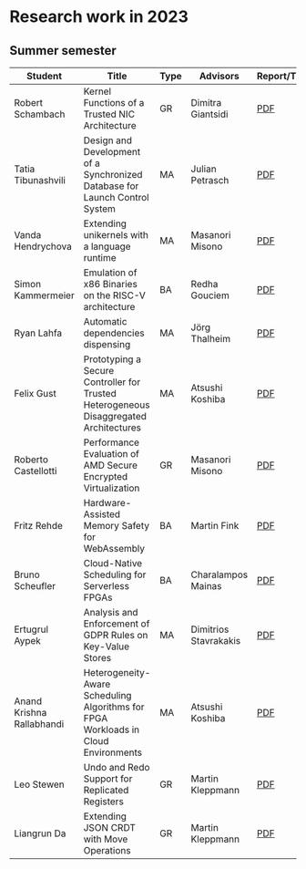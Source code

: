 # Research work in 2023

## Summer semester

| Student            | Title                                                                                 | Type | Advisors          | Report/Thesis                                                                                                         | Presentation                                                                                                           |
| ------------------ | ------------------------------------------------------------------------------------- | ---- | ----------------- | --------------------------------------------------------------------------------------------------------------------- | ---------------------------------------------------------------------------------------------------------------------- |
| Robert Schambach   | Kernel Functions of a Trusted NIC Architecture                                        | GR   | Dimitra Giantsidi | [PDF](summer/docs/gr_schambach_kernel_functions_of_a_trusted_nic_architecture.pdf)                                    | [PDF](summer/talks/gr_schambach_kernel_functions_of_a_trusted_nic_architecture.pdf)                                    |
| Tatia Tibunashvili | Design and Development of a Synchronized Database for Launch Control System           | MA   | Julian Petrasch   | [PDF](summer/docs/msc_tibunashvili_design_and_development_of_a_synchronized_database_for_launch_control_system.pdf)   | [PDF](summer/talks/msc_tibunashvili_design_and_development_of_a_synchronized_database_for_launch_control_system.pdf)   |
| Vanda Hendrychova  | Extending unikernels with a language runtime                                          | MA   | Masanori Misono   | [PDF](summer/docs/msc_hendrychova_extending_unikernel_with_a_language_runtime.pdf)                                    | [PDF](summer/talks/msc_hendrychova_extending_unikernel_with_a_language_runtime.pdf)                                    |
| Simon Kammermeier  | Emulation of x86 Binaries on the RISC-V architecture                                  | BA   | Redha Gouciem     | [PDF](summer/docs/bsc_kammermeier_emulation_of_x86_binaries_on_the_riscv_architecture.pdf)                            | [PDF](summer/talks/bsc_kammermeier_emulation_of_x86_binaries_on_the_riscv_architecture.pdf)                            |
| Ryan Lahfa         | Automatic dependencies dispensing                                           | MA   | Jörg Thalheim     | [PDF](summer/docs/internship_lahfa_buildxyz_automatic_ondemand_dependency_dispenser.pdf)                            | [PDF](summer/talks/internship_lahfa_buildxyz_automatic_ondemand_dependency_dispenser.pdf)                            |
| Felix Gust         | Prototyping a Secure Controller for Trusted Heterogeneous Disaggregated Architectures | MA   | Atsushi Koshiba   | [PDF](summer/docs/msc_gust_prototyping_a_secure_controller_for_trusted_heterogeneous_disaggregated_architectures.pdf) | [PDF](summer/talks/msc_gust_prototyping_a_secure_controller_for_trusted_heterogeneous_disaggregated_architectures.pdf) |
| Roberto Castellotti | Performance Evaluation of AMD Secure Encrypted Virtualization                        | GR   | Masanori Misono       | [PDF](summer/docs/gr_castellotti_performance_valuation_of_AMD_secure_encrypted_virtualization.pdf)                  |                                                                                                                      |
| Fritz Rehde         | Hardware-Assisted Memory Safety for WebAssembly                                      | BA   | Martin Fink           | [PDF](summer/docs/bsc_rehde_hardware_assisted_memory_safety_for_webassembly.pdf)                                    | [PDF](summer/talks/bsc_rehde_hardware_assisted_memory_safety_for_webassembly.pdf)                                    |
| Bruno Scheufler     | Cloud-Native Scheduling for Serverless FPGAs                                         | BA   | Charalampos Mainas    | [PDF](summer/docs/bsc_scheufler_cloud_native_scheduling_for_serverless_fpgas.pdf)                                   | [PDF](summer/talks/bsc_scheufler_cloud_native_scheduling_for_serverless_fpgas)                                       |
| Ertugrul Aypek      | Analysis and Enforcement of GDPR Rules on Key-Value Stores                           | MA   | Dimitrios Stavrakakis | [PDF](summer/docs/msc_aypek_analysis_and_enforcement_of_gdpr_rules_on_key_value_stores.pdf)                         | [PDF](summer/talks/msc_aypek_analysis_and_enforcement_of_gdpr_rules_on_key_value_stores.pdf)                         |
| Anand Krishna Rallabhandi| Heterogeneity-Aware Scheduling Algorithms for FPGA Workloads in Cloud Environments | MA   | Atsushi Koshiba    | [PDF](summer/docs/msc_rallabhandi_heterogeneity_aware_scheduling_algorithms_for_fpga_workloads_in_cloud_environments.pdf) | [PDF](summer/talks/msc_rallabhandi_heterogeneity_aware_scheduling_algorithms_for_fpga_workloads_in_cloud_environments.pdf) |
| Leo Stewen          | Undo and Redo Support for Replicated Registers                              | GR   | Martin Kleppmann  | [PDF](summer/docs/gr_stewen_undo_and_redo_support_for_replicated_registers.pdf)                                     | [PDF](summer/talks/gr_stewen_undo_and_redo_support_for_replicated_registers.pdf)                                     |
| Liangrun Da | Extending JSON CRDT with Move Operations | GR | Martin Kleppmann | [PDF](summer/docs/gr_liangrunda_extending_JSON_CRDT_with_move_operations.pdf) | [PDF](summer/talks/gr_liangrunda_extending_JSON_CRDT_with_move_operations.pdf) |
